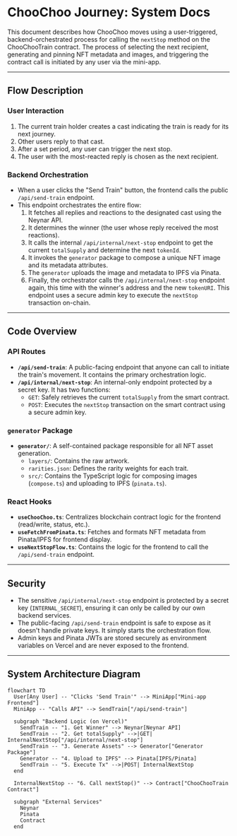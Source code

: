 # ChooChoo Journey: System Docs

This document describes how ChooChoo moves using a user-triggered, backend-orchestrated process for calling the `nextStop` method on the ChooChooTrain contract. The process of selecting the next recipient, generating and pinning NFT metadata and images, and triggering the contract call is initiated by any user via the mini-app.

---

## Flow Description

### User Interaction

1.  The current train holder creates a cast indicating the train is ready for its next journey.
2.  Other users reply to that cast.
3.  After a set period, any user can trigger the next stop.
4.  The user with the most-reacted reply is chosen as the next recipient.

### Backend Orchestration

- When a user clicks the "Send Train" button, the frontend calls the public `/api/send-train` endpoint.
- This endpoint orchestrates the entire flow:
  1.  It fetches all replies and reactions to the designated cast using the Neynar API.
  2.  It determines the winner (the user whose reply received the most reactions).
  3.  It calls the internal `/api/internal/next-stop` endpoint to get the current `totalSupply` and determine the next `tokenId`.
  4.  It invokes the `generator` package to compose a unique NFT image and its metadata attributes.
  5.  The `generator` uploads the image and metadata to IPFS via Pinata.
  6.  Finally, the orchestrator calls the `/api/internal/next-stop` endpoint again, this time with the winner's address and the new `tokenURI`. This endpoint uses a secure admin key to execute the `nextStop` transaction on-chain.

---

## Code Overview

### API Routes

-   **`/api/send-train`**: A public-facing endpoint that anyone can call to initiate the train's movement. It contains the primary orchestration logic.
-   **`/api/internal/next-stop`**: An internal-only endpoint protected by a secret key. It has two functions:
    -   `GET`: Safely retrieves the current `totalSupply` from the smart contract.
    -   `POST`: Executes the `nextStop` transaction on the smart contract using a secure admin key.

### `generator` Package

-   **`generator/`**: A self-contained package responsible for all NFT asset generation.
    -   `layers/`: Contains the raw artwork.
    -   `rarities.json`: Defines the rarity weights for each trait.
    -   `src/`: Contains the TypeScript logic for composing images (`compose.ts`) and uploading to IPFS (`pinata.ts`).

### React Hooks

-   **`useChooChoo.ts`**: Centralizes blockchain contract logic for the frontend (read/write, status, etc.).
-   **`useFetchFromPinata.ts`**: Fetches and formats NFT metadata from Pinata/IPFS for frontend display.
-   **`useNextStopFlow.ts`**: Contains the logic for the frontend to call the `/api/send-train` endpoint.

---

## Security

-   The sensitive `/api/internal/next-stop` endpoint is protected by a secret key (`INTERNAL_SECRET`), ensuring it can only be called by our own backend services.
-   The public-facing `/api/send-train` endpoint is safe to expose as it doesn't handle private keys. It simply starts the orchestration flow.
-   Admin keys and Pinata JWTs are stored securely as environment variables on Vercel and are never exposed to the frontend.

---

## System Architecture Diagram

```mermaid
flowchart TD
  User[Any User] -- "Clicks 'Send Train'" --> MiniApp["Mini-app Frontend"]
  MiniApp -- "Calls API" --> SendTrain["/api/send-train"]

  subgraph "Backend Logic (on Vercel)"
    SendTrain -- "1. Get Winner" --> Neynar[Neynar API]
    SendTrain -- "2. Get totalSupply" -->|GET| InternalNextStop["/api/internal/next-stop"]
    SendTrain -- "3. Generate Assets" --> Generator["Generator Package"]
    Generator -- "4. Upload to IPFS" --> Pinata[IPFS/Pinata]
    SendTrain -- "5. Execute Tx" -->|POST| InternalNextStop
  end

  InternalNextStop -- "6. Call nextStop()" --> Contract["ChooChooTrain Contract"]

  subgraph "External Services"
    Neynar
    Pinata
    Contract
  end
```


